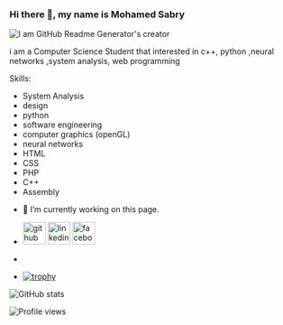 ### Hi there 👋, my name is Mohamed Sabry
![I am GitHub Readme Generator's creator](https://pbs.twimg.com/profile_images/1620087303988281350/wgUrypef.jpg)

i am a Computer Science Student that interested in c++, python ,neural networks ,system analysis, web programming

Skills: 
* System Analysis
* design
* python
* software engineering
* computer graphics (openGL)
* neural networks
* HTML 
* CSS
* PHP
* C++
* Assembly


- 🔭 I’m currently working on this page. 

- [<img src='https://cdn.jsdelivr.net/npm/simple-icons@3.0.1/icons/github.svg' alt='github' height='40'>](https://github.com/mohamedshehabeldean)    [<img  src='https://cdn.jsdelivr.net/npm/simple-icons@3.0.1/icons/linkedin.svg' alt='linkedin' height='40'>](https://www.linkedin.com/in/mohamed-sabry-551188259/)     [<img src='https://cdn.jsdelivr.net/npm/simple-icons@3.0.1/icons/facebook.svg' alt='facebook' height='40'>](https://www.facebook.com/profile.php?id=100048432642443&mibextid=ZbWKwL) 
- 
 - [![trophy](https://github-profile-trophy.vercel.app/?username=mohamedshehabeldean)](https://github.com/ryo-ma/github-profile-trophy)

![GitHub stats](https://github-readme-stats.vercel.app/api?username=mohamedshehabeldean&show_icons=true)  

![Profile views](https://gpvc.arturio.dev/mohamedshehabeldean)








